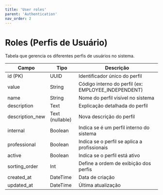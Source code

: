 ```yaml
---
title: 'User roles'
parent: 'Authentication'
nav_order: 2
---
```


# Roles (Perfis de Usuário)

Tabela que gerencia os diferentes perfis de usuários no sistema.

| Campo               | Tipo      | Descrição |
|--------------------|----------|-----------|
| id (PK)           | UUID     | Identificador único do perfil |
| value            | String   | Código interno do perfil (ex: EMPLOYEE_INDEPENDENT) |
| name             | String   | Nome do perfil visível no sistema |
| description      | Text     | Explicação detalhada do perfil |
| description_new  | Text (nullable) | Nova descrição do perfil |
| internal         | Boolean  | Indica se é um perfil interno do sistema |
| professional     | Boolean  | Indica se o perfil se aplica a profissionais |
| active          | Boolean  | Indica se o perfil está ativo |
| sorting_order    | Int      | Define a ordem de exibição dos perfis |
| created_at       | DateTime | Data de criação |
| updated_at       | DateTime | Última atualização |
